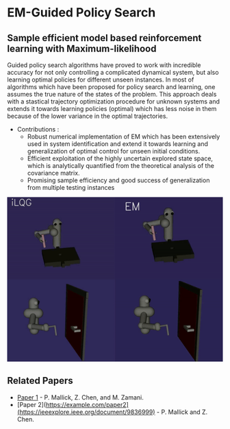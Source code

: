 # EM-Guided Policy Search
## Sample efficient model based reinforcement learning with **Maximum-likelihood**

Guided policy search algorithms have proved to work with incredible accuracy for not only controlling a complicated dynamical system, but also learning optimal policies for different unseen instances. In most of algorithms which have been proposed for policy search and learning, one assumes the true nature of the states of the problem. This approach deals with a stastical trajectory optimization procedure for unknown systems and extends it towards learning policies (optimal) which has less noise in them because of the lower variance in the optimal trajectories. 
* Contributions : 
    * Robust numerical implementation of EM which has been extensively used in system identification and extend it towards learning and generalization of optimal control for unseen initial conditions.
    * Efficient exploitation of the highly
uncertain explored state space, which is analytically quantified from the theoretical analysis of the covariance matrix.
    * Promising sample efficiency and good success of generalization from multiple testing instances

![example GIF](ezgif.com-video-to-gif.gif)

Related Papers
--------------
- [Paper 1](https://www.sciencedirect.com/science/article/abs/pii/S0925231221015794) - P. Mallick, Z. Chen, and M. Zamani.
- [Paper 2](https://example.com/paper2](https://ieeexplore.ieee.org/document/9836999) - P. Mallick and Z. Chen.




